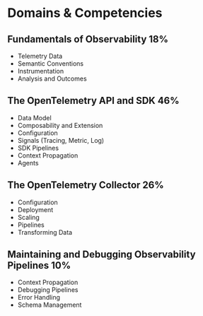 # Domains & Competencies

## Fundamentals of Observability 18%

- Telemetry Data
- Semantic Conventions
- Instrumentation
- Analysis and Outcomes

## The OpenTelemetry API and SDK 46%

- Data Model
- Composability and Extension
- Configuration
- Signals (Tracing, Metric, Log)
- SDK Pipelines
- Context Propagation
- Agents

## The OpenTelemetry Collector 26%

- Configuration
- Deployment
- Scaling
- Pipelines
- Transforming Data

## Maintaining and Debugging Observability Pipelines 10%

- Context Propagation
- Debugging Pipelines
- Error Handling
- Schema Management
